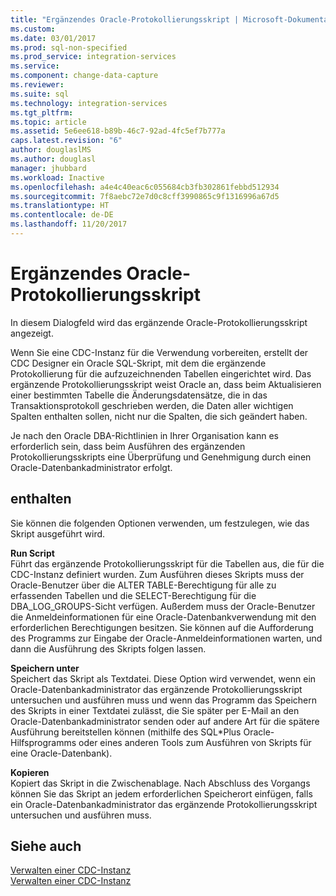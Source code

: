 ```yaml
---
title: "Ergänzendes Oracle-Protokollierungsskript | Microsoft-Dokumentation"
ms.custom: 
ms.date: 03/01/2017
ms.prod: sql-non-specified
ms.prod_service: integration-services
ms.service: 
ms.component: change-data-capture
ms.reviewer: 
ms.suite: sql
ms.technology: integration-services
ms.tgt_pltfrm: 
ms.topic: article
ms.assetid: 5e6ee618-b89b-46c7-92ad-4fc5ef7b777a
caps.latest.revision: "6"
author: douglaslMS
ms.author: douglasl
manager: jhubbard
ms.workload: Inactive
ms.openlocfilehash: a4e4c40eac6c055684cb3fb302861febbd512934
ms.sourcegitcommit: 7f8aebc72e7d0c8cff3990865c9f1316996a67d5
ms.translationtype: HT
ms.contentlocale: de-DE
ms.lasthandoff: 11/20/2017
---
```

# <a name="oracle-supplemental-logging-script"></a>Ergänzendes Oracle-Protokollierungsskript
  In diesem Dialogfeld wird das ergänzende Oracle-Protokollierungsskript angezeigt.  
  
 Wenn Sie eine CDC-Instanz für die Verwendung vorbereiten, erstellt der CDC Designer ein Oracle SQL-Skript, mit dem die ergänzende Protokollierung für die aufzuzeichnenden Tabellen eingerichtet wird. Das ergänzende Protokollierungsskript weist Oracle an, dass beim Aktualisieren einer bestimmten Tabelle die Änderungsdatensätze, die in das Transaktionsprotokoll geschrieben werden, die Daten aller wichtigen Spalten enthalten sollen, nicht nur die Spalten, die sich geändert haben.  
  
 Je nach den Oracle DBA-Richtlinien in Ihrer Organisation kann es erforderlich sein, dass beim Ausführen des ergänzenden Protokollierungsskripts eine Überprüfung und Genehmigung durch einen Oracle-Datenbankadministrator erfolgt.  
  
## <a name="options"></a>enthalten  
 Sie können die folgenden Optionen verwenden, um festzulegen, wie das Skript ausgeführt wird.  
  
 **Run Script**  
 Führt das ergänzende Protokollierungsskript für die Tabellen aus, die für die CDC-Instanz definiert wurden. Zum Ausführen dieses Skripts muss der Oracle-Benutzer über die ALTER TABLE-Berechtigung für alle zu erfassenden Tabellen und die SELECT-Berechtigung für die DBA_LOG_GROUPS-Sicht verfügen. Außerdem muss der Oracle-Benutzer die Anmeldeinformationen für eine Oracle-Datenbankverwendung mit den erforderlichen Berechtigungen besitzen. Sie können auf die Aufforderung des Programms zur Eingabe der Oracle-Anmeldeinformationen warten, und dann die Ausführung des Skripts folgen lassen.  
  
 **Speichern unter**  
 Speichert das Skript als Textdatei. Diese Option wird verwendet, wenn ein Oracle-Datenbankadministrator das ergänzende Protokollierungsskript untersuchen und ausführen muss und wenn das Programm das Speichern des Skripts in einer Textdatei zulässt, die Sie später per E-Mail an den Oracle-Datenbankadministrator senden oder auf andere Art für die spätere Ausführung bereitstellen können (mithilfe des SQL*Plus Oracle-Hilfsprogramms oder eines anderen Tools zum Ausführen von Skripts für eine Oracle-Datenbank).  
  
 **Kopieren**  
 Kopiert das Skript in die Zwischenablage. Nach Abschluss des Vorgangs können Sie das Skript an jedem erforderlichen Speicherort einfügen, falls ein Oracle-Datenbankadministrator das ergänzende Protokollierungsskript untersuchen und ausführen muss.  
  
## <a name="see-also"></a>Siehe auch  
 [Verwalten einer CDC-Instanz](../../integration-services/change-data-capture/how-to-manage-a-cdc-instance.md)   
 [Verwalten einer CDC-Instanz](../../integration-services/change-data-capture/manage-a-cdc-instance.md)  
  
  
